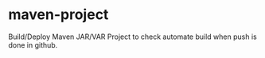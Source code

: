 # maven-project

Build/Deploy Maven JAR/VAR Project to check automate build
when push is done in github.
